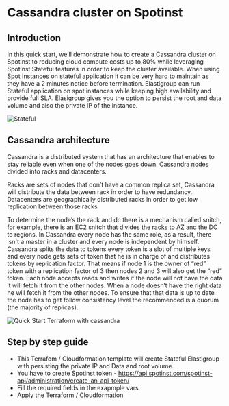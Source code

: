 # Cassandra cluster on Spotinst

## Introduction

In this quick start, we’ll demonstrate how to create a Cassandra cluster on Spotinst to reducing cloud compute costs up to 80% while leveraging Spotinst Stateful features in order to keep the cluster available.
When using Spot Instances on stateful application it can be very hard to maintain as they have a 2 minutes notice before termination.
Elastigroup can run Stateful application on spot instances while keeping high availability and provide full SLA.
Elasigroup gives you the option to persist the root and data volume and also the private IP of the instance.

![Stateful](https://git-quick-start.s3-us-west-2.amazonaws.com/Stateful-Redis.png)

## Cassandra architecture

Cassandra is a distributed system that has an architecture that enables to stay reliable even when one of the nodes goes down.
Cassandra nodes divided into racks and datacenters.

Racks are sets of nodes that don’t have a common replica set, Cassandra will distribute the data between rack in order to have redundancy.
Datacenters are geographically distributed racks in order to get low replication between those racks

To determine the node’s the rack and dc there is a mechanism called snitch, for example, there is an EC2 snitch that divides the racks to AZ  and the DC to regions.
In Cassandra every node has the same role, as a result, there isn't a master in a cluster and every node is independent by himself.
Cassandra splits the data to tokens every token is a slot of multiple keys and every node gets sets of token that he is in charge of and distributes tokens by replication factor.
That means if node 1 is the owner of “red” token with a replication factor of 3 then nodes 2 and 3 will also get the “red” token.
Each node accepts reads and writes if the node will not have the data it will fetch it from the other nodes.
When a node doesn’t have the right data he will fetch it from the other nodes.
To ensure that that data is up to date the node has to get follow consistency level the recommended is a quorum (the majority of replicas).

![Quick Start Terraform with cassandra](https://git-quick-start.s3-us-west-2.amazonaws.com/Cassandra.pngg)

## Step by step guide

* This Terrafom / Cloudformation template will create Stateful Elastigroup with persisting the private IP and Data and root volume.
* You have to create Spotinst token  - https://api.spotinst.com/spotinst-api/administration/create-an-api-token/
* Fill the required fields in the exapmple vars
* Apply the Terraform / Cloudformation
 

